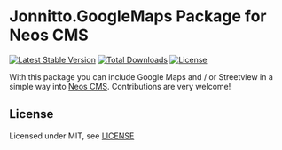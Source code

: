 Jonnitto.GoogleMaps Package for Neos CMS
========================================

[![Latest Stable Version](https://poser.pugx.org/jonnitto/googlemaps/v/stable)](https://packagist.org/packages/jonnitto/googlemaps)
[![Total Downloads](https://poser.pugx.org/jonnitto/googlemaps/downloads)](https://packagist.org/packages/jonnitto/googlemaps)
[![License](https://poser.pugx.org/jonnitto/googlemaps/license)](https://packagist.org/packages/jonnitto/googlemaps)

With this package you can include Google Maps and / or Streetview in a simple way into [Neos CMS](https://www.neos.io). Contributions are very welcome!


License
-------

Licensed under MIT, see [LICENSE](LICENSE)
